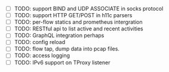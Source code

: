 - [ ] TODO: support BIND and UDP ASSOCIATE in socks protocol
- [ ] TODO: support HTTP GET/POST in h11c parsers
- [ ] TODO: per-flow statics and prometheus intergration
- [ ] TODO: RESTful api to list active and recent activities
- [ ] TODO: GraphQL integration perhaps
- [ ] TODO: config reload
- [ ] TODO: flow tap, dump data into pcap files.
- [ ] TODO: access logging
- [ ] TODO: IPv6 support on TProxy listener